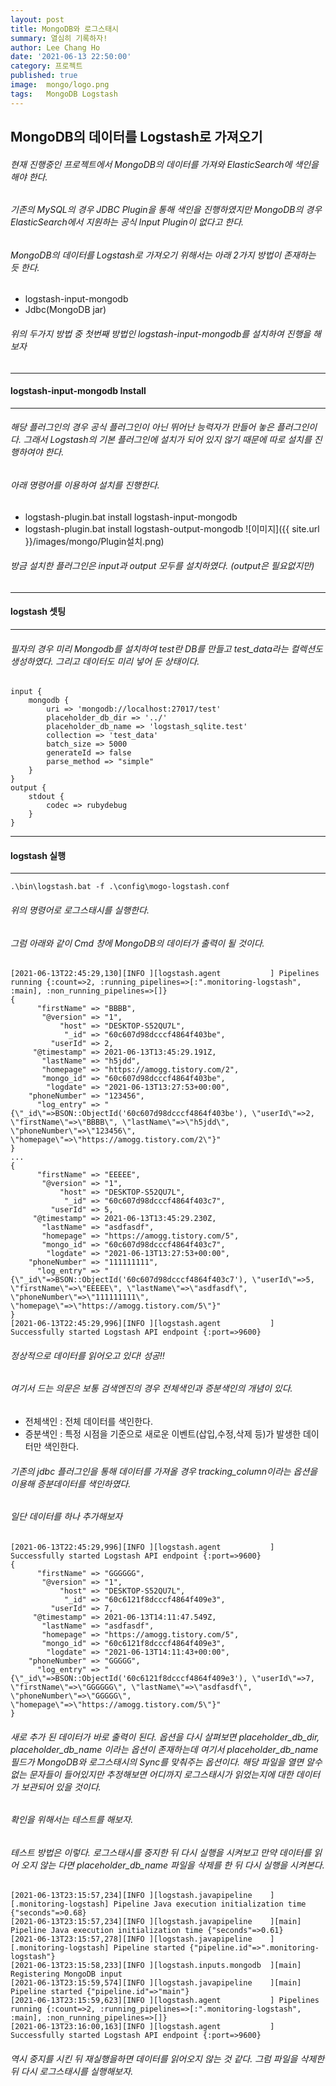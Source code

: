 ```yaml
---
layout: post
title: MongoDB와 로그스태시
summary: 열심히 기록하자!
author: Lee Chang Ho
date: '2021-06-13 22:50:00'
category: 프로젝트
published: true
image:  mongo/logo.png
tags:   MongoDB Logstash
---
```


## MongoDB의 데이터를 Logstash로 가져오기
###### 현재 진행중인 프로젝트에서 MongoDB의 데이터를 가져와 ElasticSearch에 색인을 해야 한다.
###### 기존의 MySQL의 경우 JDBC Plugin을 통해 색인을 진행하였지만 MongoDB의 경우 ElasticSearch에서 지원하는 공식 Input Plugin이 없다고 한다.  
###### MongoDB의 데이터를 Logstash로 가져오기 위해서는 아래 2가지 방법이 존재하는 듯 한다.
- logstash-input-mongodb
- Jdbc(MongoDB jar)
###### 위의 두가지 방법 중 첫번째 방법인 logstash-input-mongodb를 설치하여 진행을 해 보자

---
#### logstash-input-mongodb Install
--- 
###### 해당 플러그인의 경우 공식 플러그인이 아닌 뛰어난 능력자가 만들어 놓은 플러그인이다. 그래서 Logstash의 기본 플러그인에 설치가 되어 있지 않기 때문에 따로 설치를 진행하여야 한다.  
###### 아래 명령어를 이용하여 설치를 진행한다.
- logstash-plugin.bat install logstash-input-mongodb
- logstash-plugin.bat install logstash-output-mongodb
![이미지]({{ site.url }}/images/mongo/Plugin설치.png)
###### 방금 설치한 플러그인은 input과 output 모두를 설치하였다. (output은 필요없지만)

---
#### logstash 셋팅
--- 
###### 필자의 경우 미리 Mongodb를 설치하여 test란 DB를 만들고 test_data라는 컬렉션도 생성하였다.  그리고 데이터도 미리 넣어 둔 상태이다.  

```
input {    
    mongodb {
		uri => 'mongodb://localhost:27017/test'
		placeholder_db_dir => '../'
		placeholder_db_name => 'logstash_sqlite.test'
		collection => 'test_data'
		batch_size => 5000
		generateId => false
		parse_method => "simple"
	}
}
output {
	stdout {        
        codec => rubydebug    
    }
}
```

---
#### logstash 실행
--- 
```
.\bin\logstash.bat -f .\config\mogo-logstash.conf
```
###### 위의 명령어로 로그스태시를 실행한다. 
###### 그럼 아래와 같이 Cmd 창에 MongoDB의 데이터가 출력이 될 것이다.  
```
[2021-06-13T22:45:29,130][INFO ][logstash.agent           ] Pipelines running {:count=>2, :running_pipelines=>[:".monitoring-logstash", :main], :non_running_pipelines=>[]}
{
      "firstName" => "BBBB",
       "@version" => "1",
           "host" => "DESKTOP-S52QU7L",
            "_id" => "60c607d98dcccf4864f403be",
         "userId" => 2,
     "@timestamp" => 2021-06-13T13:45:29.191Z,
       "lastName" => "h5jdd",
       "homepage" => "https://amogg.tistory.com/2",
       "mongo_id" => "60c607d98dcccf4864f403be",
        "logdate" => "2021-06-13T13:27:53+00:00",
    "phoneNumber" => "123456",
      "log_entry" => "{\"_id\"=>BSON::ObjectId('60c607d98dcccf4864f403be'), \"userId\"=>2, \"firstName\"=>\"BBBB\", \"lastName\"=>\"h5jdd\", \"phoneNumber\"=>\"123456\", \"homepage\"=>\"https://amogg.tistory.com/2\"}"
}
...
{
      "firstName" => "EEEEE",
       "@version" => "1",
           "host" => "DESKTOP-S52QU7L",
            "_id" => "60c607d98dcccf4864f403c7",
         "userId" => 5,
     "@timestamp" => 2021-06-13T13:45:29.230Z,
       "lastName" => "asdfasdf",
       "homepage" => "https://amogg.tistory.com/5",
       "mongo_id" => "60c607d98dcccf4864f403c7",
        "logdate" => "2021-06-13T13:27:53+00:00",
    "phoneNumber" => "111111111",
      "log_entry" => "{\"_id\"=>BSON::ObjectId('60c607d98dcccf4864f403c7'), \"userId\"=>5, \"firstName\"=>\"EEEEE\", \"lastName\"=>\"asdfasdf\", \"phoneNumber\"=>\"111111111\", \"homepage\"=>\"https://amogg.tistory.com/5\"}"
}
[2021-06-13T22:45:29,996][INFO ][logstash.agent           ] Successfully started Logstash API endpoint {:port=>9600}
```

###### 정상적으로 데이터를 읽어오고 있다! 성공!!  
###### 여기서 드는 의문은 보통 검색엔진의 경우 전체색인과 증분색인의 개념이 있다.  
- 전체색인 : 전체 데이터를 색인한다.
- 증분색인 : 특정 시점을 기준으로 새로운 이벤트(삽입,수정,삭제 등)가 발생한 데이터만 색인한다.

###### 기존의 jdbc 플러그인을 통해 데이터를 가져올 경우 tracking_column이라는 옵션을 이용해 증분데이터를 색인하였다.  
###### 일단 데이터를 하나 추가해보자  
```
[2021-06-13T22:45:29,996][INFO ][logstash.agent           ] Successfully started Logstash API endpoint {:port=>9600}
{
      "firstName" => "GGGGGG",
       "@version" => "1",
           "host" => "DESKTOP-S52QU7L",
            "_id" => "60c6121f8dcccf4864f409e3",
         "userId" => 7,
     "@timestamp" => 2021-06-13T14:11:47.549Z,
       "lastName" => "asdfasdf",
       "homepage" => "https://amogg.tistory.com/5",
       "mongo_id" => "60c6121f8dcccf4864f409e3",
        "logdate" => "2021-06-13T14:11:43+00:00",
    "phoneNumber" => "GGGGG",
      "log_entry" => "{\"_id\"=>BSON::ObjectId('60c6121f8dcccf4864f409e3'), \"userId\"=>7, \"firstName\"=>\"GGGGGG\", \"lastName\"=>\"asdfasdf\", \"phoneNumber\"=>\"GGGGG\", \"homepage\"=>\"https://amogg.tistory.com/5\"}"
}
```
###### 새로 추가 된 데이터가 바로 출력이 된다. 옵션을 다시 살펴보면 placeholder_db_dir, placeholder_db_name 이라는 옵션이 존재하는데 여기서 placeholder_db_name 필드가 MongoDB와 로그스태시의 Sync를 맞춰주는 옵션이다. 해당 파일을 열면 알수없는 문자들이 들어있지만 추정해보면 어디까지 로그스태시가 읽었는지에 대한 데이터가 보관되어 있을 것이다.  
###### 확인을 위해서는 테스트를 해보자.  
###### 테스트 방법은 이렇다. 로그스태시를 중지한 뒤 다시 실행을 시켜보고 만약 데이터를 읽어 오지 않는 다면 placeholder_db_name 파일을 삭제를 한 뒤 다시 실행을 시켜본다.  
```
[2021-06-13T23:15:57,234][INFO ][logstash.javapipeline    ][.monitoring-logstash] Pipeline Java execution initialization time {"seconds"=>0.68}
[2021-06-13T23:15:57,234][INFO ][logstash.javapipeline    ][main] Pipeline Java execution initialization time {"seconds"=>0.61}
[2021-06-13T23:15:57,278][INFO ][logstash.javapipeline    ][.monitoring-logstash] Pipeline started {"pipeline.id"=>".monitoring-logstash"}
[2021-06-13T23:15:58,233][INFO ][logstash.inputs.mongodb  ][main] Registering MongoDB input
[2021-06-13T23:15:59,574][INFO ][logstash.javapipeline    ][main] Pipeline started {"pipeline.id"=>"main"}
[2021-06-13T23:15:59,623][INFO ][logstash.agent           ] Pipelines running {:count=>2, :running_pipelines=>[:".monitoring-logstash", :main], :non_running_pipelines=>[]}
[2021-06-13T23:16:00,163][INFO ][logstash.agent           ] Successfully started Logstash API endpoint {:port=>9600}
```
###### 역시 중지를 시킨 뒤 재실행을하면 데이터를 읽어오지 않는 것 같다. 그럼 파일을 삭제한 뒤 다시 로그스태시를 실행해보자.  
```

```
<!--stackedit_data:
eyJoaXN0b3J5IjpbMTI4ODIyMjQ0MywtNjk0ODE1NDU1LDEyMj
AzMzgyNjJdfQ==
-->